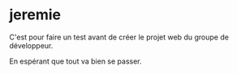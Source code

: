 # jeremie
C'est pour faire un test avant de créer le projet web du groupe de développeur.

En espérant que tout va bien se passer.

